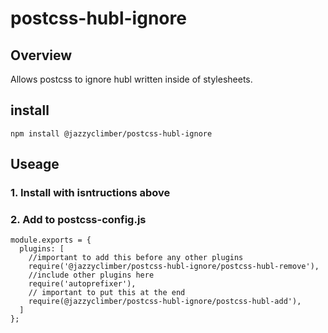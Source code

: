 # postcss-hubl-ignore

## Overview

Allows postcss to ignore hubl written inside of stylesheets.

## install 

`npm install @jazzyclimber/postcss-hubl-ignore`

## Useage
### 1. Install with isntructions above
### 2. Add to postcss-config.js
```
module.exports = {
  plugins: [
    //important to add this before any other plugins
    require('@jazzyclimber/postcss-hubl-ignore/postcss-hubl-remove'),
    //include other plugins here
    require('autoprefixer'),
    // important to put this at the end
    require(@jazzyclimber/postcss-hubl-ignore/postcss-hubl-add'),
  ]
};
```
